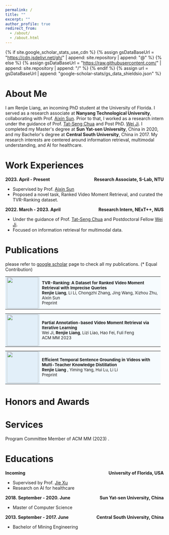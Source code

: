 ```yaml
---
permalink: /
title: ""
excerpt: ""
author_profile: true
redirect_from: 
  - /about/
  - /about.html
---
```


{% if site.google_scholar_stats_use_cdn %}
{% assign gsDataBaseUrl = "https://cdn.jsdelivr.net/gh/" | append: site.repository | append: "@" %}
{% else %}
{% assign gsDataBaseUrl = "https://raw.githubusercontent.com/" | append: site.repository | append: "/" %}
{% endif %}
{% assign url = gsDataBaseUrl | append: "google-scholar-stats/gs_data_shieldsio.json" %}


# About Me
<span class='anchor' id='about-me'></span>
I am Renjie Liang, an incoming PhD student at the University of Florida. I served as a research associate at **Nanyang Technological University**, collaborating with Prof. [Aixin Sun](https://scholar.google.com/citations?user=wyKGVKUAAAAJ&hl=zh-CN). Prior to that, I worked as a research intern under the guidance of Prof. [Tat-Seng Chua](https://scholar.google.com/citations?user=Z9DWCBEAAAAJ&hl=zh-CN&oi=ao) and Post PhD. [Wei Ji](https://jiwei0523.github.io/).
I completed my Master's degree at **Sun Yat-sen University**, China in 2020, and my Bachelor's degree at **Central South University**, China in 2017. My research interests are centered around information retrieval, multimodal understanding, and AI for healthcare.


# Work Experiences
<span class='anchor' id='work-experiences'></span>

<div style="display: flex; justify-content: space-between; align-items: center; width: 100%;">
    <span style="margin: 0; font-weight: bold; flex-grow: 1;">2023. April - Present</span>
    <span style="margin: 0; font-weight: bold; flex-grow: 1; text-align: right;">Research Associate, S-Lab, NTU</span>
</div>

- Supervised by Prof. [Aixin Sun](https://scholar.google.com/citations?user=wyKGVKUAAAAJ&hl=zh-CN)
- Proposed a novel task, Ranked Video Moment Retrieval, and curated the TVR-Ranking dataset.
      

<div style="display: flex; justify-content: space-between; align-items: center;">
    <span style="margin: 0; font-weight: bold;">2022. March - 2023. April</span>
    <span style="text-align: right; font-weight: bold;">Research Intern, NExT++, NUS</span>
</div>

- Under the guidance of Prof. [Tat-Seng Chua](https://scholar.google.com/citations?user=Z9DWCBEAAAAJ&hl=zh-CN&oi=ao) and Postdoctoral Fellow [Wei Ji](https://jiwei0523.github.io/).
- Focused on information retrieval for multimodal data.

         

# Publications
<span class='anchor' id='publications'></span>
please refer to [google scholar](https://scholar.google.com/citations?user=1s5SSfkAAAAJ&hl) page to check all my publications. (* Equal Contribution)


<table style="MARGIN-BOTTOM: 10px; FONT-SIZE: 13px; BORDER-COLLAPSE: collapse; TEXT-ALIGN: left; WIDTH: 98%; BACKGROUND-COLOR: #f6fbfe">
  <tbody>
  <tr>
    <td class="left" style="FONT-SIZE: 10px; TEXT-ALIGN: center; WIDTH: 60px; BACKGROUND-COLOR: #e2eff9"><a href="https://arxiv.org" target="_blank"><img src="./images/pdf.png" width="100" height="100"></a></td>
    <td><span class="title" style="FONT-WEIGHT: bold">TVR-Ranking: A Dataset for Ranked Video Moment Retrieval with  Imprecise  Queries</span> 
      <br> <b>Renjie Liang</b>, Li Li, Chongzhi Zhang, Jing Wang, Xizhou Zhu, Aixin Sun
    <br>Preprint&nbsp;&nbsp; 
  </td> 
  </tr>
 </tbody>
</table>

<table style="MARGIN-BOTTOM: 10px; FONT-SIZE: 13px; BORDER-COLLAPSE: collapse; TEXT-ALIGN: left; WIDTH: 98%; BACKGROUND-COLOR: #f6fbfe">
  <tbody>
  <tr>
    <td class="left" style="FONT-SIZE: 10px; TEXT-ALIGN: center; WIDTH: 60px; BACKGROUND-COLOR: #e2eff9"><a href="https://liziliao.github.io/papers/ACM_MM_2023_Weakly_VMR.pdf" target="_blank"><img src="./images/pdf.png" width="100" height="100"></a></td>
    <td><span class="title" style="FONT-WEIGHT: bold">Partial Annotation-based Video Moment Retrieval via Iterative Learning</span> 
      <br>Wei Ji, <b>Renjie Liang</b>, Lizi Liao, Hao Fei, Fuli Feng
    <br>ACM MM 2023&nbsp;&nbsp; 
  </td> 
  </tr>
 </tbody>
</table>


<table style="MARGIN-BOTTOM: 10px; FONT-SIZE: 13px; BORDER-COLLAPSE: collapse; TEXT-ALIGN: left; WIDTH: 98%; BACKGROUND-COLOR: #f6fbfe">
  <tbody>
  <tr>
    <td class="left" style="FONT-SIZE: 10px; TEXT-ALIGN: center; WIDTH: 60px; BACKGROUND-COLOR: #e2eff9"><a href="https://arxiv.org/pdf/2308.03725.pdf" target="_blank"><img src="./images/pdf.png" width="100" height="100"></a></td>
    <td><span class="title" style="FONT-WEIGHT: bold">Efficient Temporal Sentence Grounding in Videos with Multi-Teacher Knowledge Distillation</span> 
      <br> <b> Renjie Liang </b>, Yiming Yang, Hui Lu, Li Li
    <br>Preprint&nbsp;&nbsp; 
  </td> 
  </tr>
 </tbody>
</table>


# Honors and Awards

# Services
<span class='anchor' id='services'></span>
Program Committee Member of ACM MM (2023) .


# Educations
<span class='anchor' id='educations'></span>
<div style="display: flex; justify-content: space-between; align-items: center;">
    <span style="margin: 0; font-weight: bold;">Incoming</span>
    <span style="text-align: right; font-weight: bold;">University of Florida, USA</span>
</div>

- Supervised by Prof. [Jie Xu](https://hobi.med.ufl.edu/profile/xu-jie/)
- Research on AI for healthcare

<div style="display: flex; justify-content: space-between; align-items: center;">
    <span style="margin: 0; font-weight: bold;">2018. September - 2020. June</span>
    <span style="text-align: right; font-weight: bold;">Sun Yat-sen University, China</span>
</div>

- Master of Computer Science

<div style="display: flex; justify-content: space-between; align-items: center;">
    <span style="margin: 0; font-weight: bold;">2013. September - 2017. June</span>
    <span style="text-align: right; font-weight: bold;">Central South University, China</span>
</div>

- Bachelor of Mining Engineering